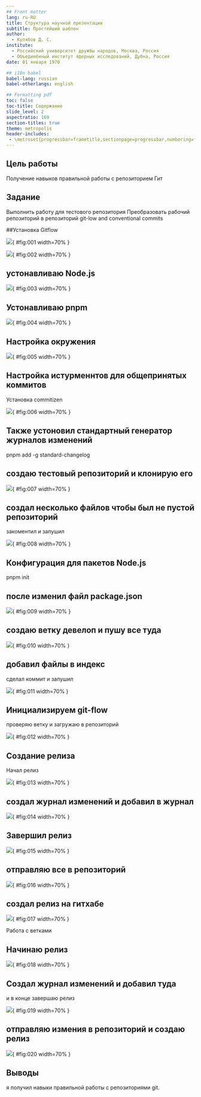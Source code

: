 ```yaml
---
## Front matter
lang: ru-RU
title: Структура научной презентации
subtitle: Простейший шаблон
author:
  - Кулябов Д. С.
institute:
  - Российский университет дружбы народов, Москва, Россия
  - Объединённый институт ядерных исследований, Дубна, Россия
date: 01 января 1970

## i18n babel
babel-lang: russian
babel-otherlangs: english

## Formatting pdf
toc: false
toc-title: Содержание
slide_level: 2
aspectratio: 169
section-titles: true
theme: metropolis
header-includes:
 - \metroset{progressbar=frametitle,sectionpage=progressbar,numbering=fraction}
---
```


## Цель работы

Получение навыков правильной работы с репозиторием Гит

## Задание
Выполнить работу для тестового репозитория
Преобразовать рабочий репозиторий в репозиторий git-low and conventional commits

##Установка Gitflow

![](image/1.PNG){ #fig:001 width=70% }

![](image/2.PNG){ #fig:002 width=70% }

## устонавливаю Node.js

![](image/3.PNG){ #fig:003 width=70% }

## Устонавливаю pnpm

![](image/4.PNG){ #fig:004 width=70% }

## Настройка окружения

![](image/5.PNG){ #fig:005 width=70% }

## Настройка истурменнтов для общепринятых коммитов

Установка commitizen

![](image/6.PNG){ #fig:006 width=70% }

## Также устоновил стандартный генератор журналов изменений

pnpm add -g standard-changelog

## создаю тестовый репозиторий и клонирую его

![](image/7.PNG){ #fig:007 width=70% }

## создал несколько файлов чтобы был не пустой репозиторий
закоментил и запушил

![](image/8.PNG){ #fig:008 width=70% }

## Конфигурация для пакетов Node.js

pnpm init

## после изменил файл package.json

![](image/9.PNG){ #fig:009 width=70% }

## создаю ветку девелоп и пушу все туда

![](image/10.PNG){ #fig:010 width=70% }                                    

## добавил файлы в индекс 
сделал коммит и запушил

![](image/11.PNG){ #fig:011 width=70% }

## Инициализируем git-flow
проверяю ветку и загружаю в репозиторий

![](image/12.PNG){ #fig:012 width=70% }

## Создание релиза

Начал релиз

![](image/13.PNG){ #fig:013 width=70% }

## создал журнал изменений и добавил в журнал

![](image/14.PNG){ #fig:014 width=70% }                                    

## Завершил релиз

![](image/15.PNG){ #fig:015 width=70% }

## отправляю все в репозиторий

![](image/16.PNG){ #fig:016 width=70% }

## создал релиз на гитхабе

![](image/17.PNG){ #fig:017 width=70% }

Работа с ветками

## Начинаю релиз

![](image/18.PNG){ #fig:018 width=70% }

## Создал журнал изменений и добавил туда
и в конце завершаю релиз

![](image/19.PNG){ #fig:019 width=70% }                                    

## отправляю измения в репозиторий и создаю релиз

![](image/20.PNG){ #fig:020 width=70% }

## Выводы

я получил навыки правильной работы с репозиториями git.
